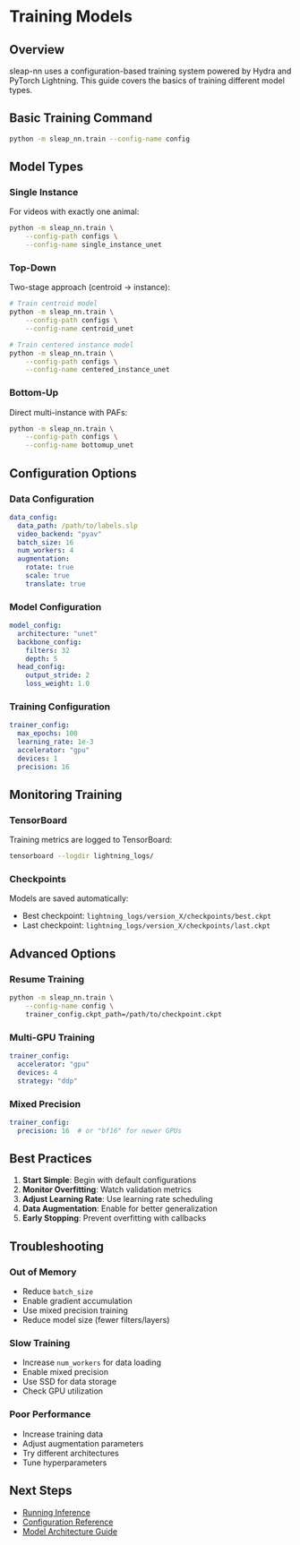 # Training Models

## Overview

sleap-nn uses a configuration-based training system powered by Hydra and PyTorch Lightning. This guide covers the basics of training different model types.

## Basic Training Command

```bash
python -m sleap_nn.train --config-name config
```

## Model Types

### Single Instance

For videos with exactly one animal:

```bash
python -m sleap_nn.train \
    --config-path configs \
    --config-name single_instance_unet
```

### Top-Down

Two-stage approach (centroid → instance):

```bash
# Train centroid model
python -m sleap_nn.train \
    --config-path configs \
    --config-name centroid_unet

# Train centered instance model
python -m sleap_nn.train \
    --config-path configs \
    --config-name centered_instance_unet
```

### Bottom-Up

Direct multi-instance with PAFs:

```bash
python -m sleap_nn.train \
    --config-path configs \
    --config-name bottomup_unet
```

## Configuration Options

### Data Configuration

```yaml
data_config:
  data_path: /path/to/labels.slp
  video_backend: "pyav"
  batch_size: 16
  num_workers: 4
  augmentation:
    rotate: true
    scale: true
    translate: true
```

### Model Configuration

```yaml
model_config:
  architecture: "unet"
  backbone_config:
    filters: 32
    depth: 5
  head_config:
    output_stride: 2
    loss_weight: 1.0
```

### Training Configuration

```yaml
trainer_config:
  max_epochs: 100
  learning_rate: 1e-3
  accelerator: "gpu"
  devices: 1
  precision: 16
```

## Monitoring Training

### TensorBoard

Training metrics are logged to TensorBoard:

```bash
tensorboard --logdir lightning_logs/
```

### Checkpoints

Models are saved automatically:
- Best checkpoint: `lightning_logs/version_X/checkpoints/best.ckpt`
- Last checkpoint: `lightning_logs/version_X/checkpoints/last.ckpt`

## Advanced Options

### Resume Training

```bash
python -m sleap_nn.train \
    --config-name config \
    trainer_config.ckpt_path=/path/to/checkpoint.ckpt
```

### Multi-GPU Training

```yaml
trainer_config:
  accelerator: "gpu"
  devices: 4
  strategy: "ddp"
```

### Mixed Precision

```yaml
trainer_config:
  precision: 16  # or "bf16" for newer GPUs
```

## Best Practices

1. **Start Simple**: Begin with default configurations
2. **Monitor Overfitting**: Watch validation metrics
3. **Adjust Learning Rate**: Use learning rate scheduling
4. **Data Augmentation**: Enable for better generalization
5. **Early Stopping**: Prevent overfitting with callbacks

## Troubleshooting

### Out of Memory

- Reduce `batch_size`
- Enable gradient accumulation
- Use mixed precision training
- Reduce model size (fewer filters/layers)

### Slow Training

- Increase `num_workers` for data loading
- Enable mixed precision
- Use SSD for data storage
- Check GPU utilization

### Poor Performance

- Increase training data
- Adjust augmentation parameters
- Try different architectures
- Tune hyperparameters

## Next Steps

- [Running Inference](inference.md)
- [Configuration Reference](configuration.md)
- [Model Architecture Guide](architectures.md)